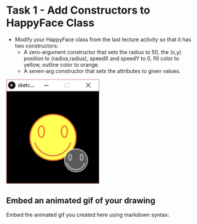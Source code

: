 # Task 1 - Add Constructors to HappyFace Class

- Modify your HappyFace class from the last lecture activity so that it has two constructors:
  - A zero-argument constructor that sets the radius to 50, the (x,y) position to (radius,radius), speedX and speedY to 0, fill color to yellow, outline color to orange.
  - A seven-arg constructor that sets the attributes to given values.

<img src="images/img3.png" width="250px">

## Embed an animated gif of your drawing

Embed the animated gif you created here using markdown syntax:
